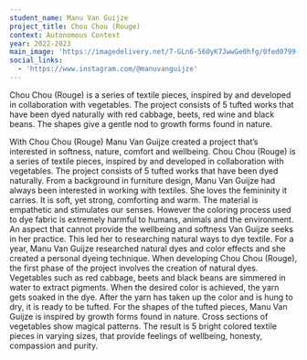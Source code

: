 ```yaml
---
student_name: Manu Van Guijze
project_title: Chou Chou (Rouge)
context: Autonomous Context
year: 2022-2023
main_image: 'https://imagedelivery.net/7-GLn6-56OyK7JwwGe0hfg/0fed0799-6983-4dfb-efe2-65e95230d800'
social_links:
  - 'https://www.instagram.com/@manuvanguijze'
---
```

Chou Chou (Rouge) is a series of textile pieces, inspired by and developed in collaboration with vegetables. The project consists of 5 tufted works that have been dyed naturally with red cabbage, beets, red wine and black beans. The shapes give a gentle nod to growth forms found in nature. 

With Chou Chou (Rouge) Manu Van Guijze created a project that’s interested in softness, nature, comfort and wellbeing. Chou Chou (Rouge) is a series of textile pieces, inspired by and developed in collaboration with vegetables. The project consists of 5 tufted works that have been dyed naturally. From a background in furniture design, Manu Van Guijze had always been interested in working with textiles. She loves the femininity it carries. It is soft, yet strong, comforting and warm. The material is empathetic and stimulates our senses. However the coloring process used to dye fabric is extremely harmful to humans, animals and the environment. An aspect that cannot provide the wellbeing and softness Van Guijze seeks in her practice. This led her to researching natural ways to dye textile. For a year, Manu Van Guijze researched natural dyes and color effects and she created a personal dyeing technique. When developing Chou Chou (Rouge), the first phase of the project involves the creation of natural dyes. Vegetables such as red cabbage, beets and black beans are simmered in water to extract pigments. When the desired color is achieved, the yarn gets soaked in the dye. After the yarn has taken up the color and is hung to dry, it is ready to be tufted. For the shapes of the tufted pieces, Manu Van Guijze is inspired by growth forms found in nature. Cross sections of vegetables show magical patterns. The result is 5 bright colored textile pieces in varying sizes, that provide feelings of wellbeing, honesty, compassion and purity. 